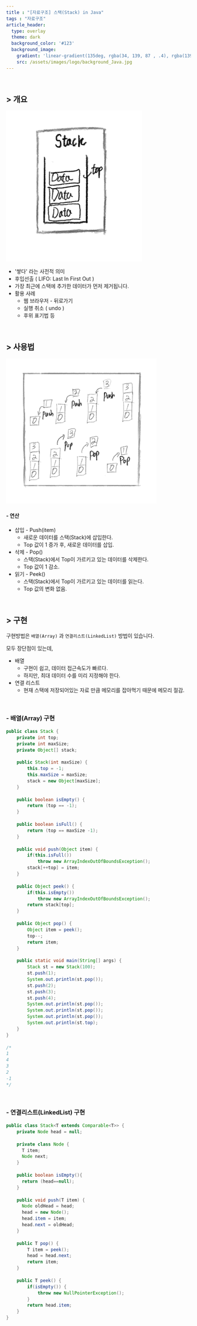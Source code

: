 ```yaml
---
title : "[자료구조] 스택(Stack) in Java"
tags : "자료구조"
article_header:
  type: overlay
  theme: dark
  background_color: '#123'
  background_image:
    gradient: 'linear-gradient(135deg, rgba(34, 139, 87 , .4), rgba(139, 34, 139, .4))'
    src: /assets/images/logo/background_Java.jpg
---
```


<br>

## > 개요

<img src="/assets/images/posts/data_structure/stack/stack1.png" alt="stack1" style="zoom:40%;" />

- '쌓다' 라는 사전적 의미
- 후입선출 ( LIFO: Last In First Out )
- 가장 최근에 스택에 추가한 데이터가 먼저 제거됩니다.
- 활용 사례
  - 웹 브라우저 - 뒤로가기
  - 실행 취소 ( undo )
  - 후위 표기법 등

<br>

## > 사용법

<img src="/assets/images/posts/data_structure/stack/stack2.png" alt="stack2" style="zoom:40%; " />

#### - 연산

- 삽입 - Push(item)
  - 새로운 데이터를 스택(Stack)에 삽입한다.
  - Top 값이 1 증가 후, 새로운 데이터를 삽입.
- 삭제 - Pop()
  - 스택(Stack)에서 Top이 가르키고 있는 데이터를 삭제한다.
  - Top 값이 1 감소.
- 읽기 - Peek()
  - 스택(Stack)에서 Top이 가르키고 있는 데이터를 읽는다.
  - Top 값의 변화 없음.

<br>

## > 구현

구현방법은 `배열(Array)` 과 `연결리스트(LinkedList)` 방법이 있습니다.

모두 장단점이 있는데,

- 배열
  - 구현이 쉽고, 데이터 접근속도가 빠르다.
  - 하지만, 최대 데이터 수를 미리 지정해야 한다.
- 연결 리스트
  - 현재 스택에 저장되어있는 자료 만큼 메모리를 잡아먹기 때문에 메모리 절감.

​	<br>

### - 배열(Array) 구현

```java
public class Stack {
	private int top;
	private int maxSize;
	private Object[] stack;
	
	public Stack(int maxSize) {
		this.top = -1;
		this.maxSize = maxSize;
		stack = new Object[maxSize];
	}
	
	public boolean isEmpty() {
		return (top == -1);
	}
	
	public boolean isFull() {
		return (top == maxSize -1);
	}
	
	public void push(Object item) {
		if(this.isFull())
			throw new ArrayIndexOutOfBoundsException();
		stack[++top] = item;
	}

	public Object peek() {
		if(this.isEmpty())
			throw new ArrayIndexOutOfBoundsException();
		return stack[top];
	}
	
	public Object pop() {
		Object item = peek();
		top--;
		return item;
	}
	
	public static void main(String[] args) {
		Stack st = new Stack(100);
		st.push(1);
		System.out.println(st.pop());
		st.push(2);
		st.push(3);
		st.push(4);
		System.out.println(st.pop());
		System.out.println(st.pop());
		System.out.println(st.pop());
		System.out.println(st.top);
	}
}

/*
1
4
3
2
-1
*/
```

<br>

### - 연결리스트(LinkedList) 구현

```java
public class Stack<T extends Comparable<T>> {
    private Node head = null;

    private class Node {
      T item;
      Node next;
    }

    public boolean isEmpty(){
      return (head==null);
    }

    public void push(T item) {
      Node oldHead = head;  
      head = new Node();  
      head.item = item;
      head.next = oldHead;
    }

    public T pop() {
    	T item = peek();
    	head = head.next;
    	return item;
    }
    
    public T peek() {
    	if(isEmpty()) {
    		throw new NullPointerException();
    	}
    	return head.item;
    }
}

```



<br>

<br>

<br>